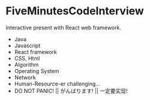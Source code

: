# FiveMinutesCodeInterview
Interactive present with React web framework.

- Java
- Javascript
- React framework
- CSS, Html
- Algorithm
- Operating System
- Network
- Human-Resource-er challenging...
- DO NOT PANIC! || がんばります! || 一定要实现!
